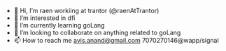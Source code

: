 - 👋 Hi, I’m raen workiing at trantor (@raenAtTrantor)
- 👀 I’m interested in dfi
- 🌱 I’m currently learning goLang
- 💞️ I’m looking to collaborate on anything related to goLang
- 📫 How to reach me avis.anand@gmail.com 7070270146@wapp/signal 

<!---
raenAtTrantor/raenAtTrantor is a ✨ special ✨ repository because its `README.md` (this file) appears on your GitHub profile.
You can click the Preview link to take a look at your changes.
--->
